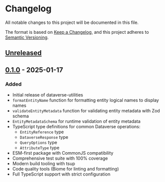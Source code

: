 # Changelog

All notable changes to this project will be documented in this file.

The format is based on [Keep a Changelog](https://keepachangelog.com/en/1.0.0/),
and this project adheres to [Semantic Versioning](https://semver.org/spec/v2.0.0.html).

## [Unreleased]

## [0.1.0] - 2025-01-17

### Added

- Initial release of dataverse-utilities
- `formatEntityName` function for formatting entity logical names to display names
- `validateEntityMetadata` function for validating entity metadata with Zod schema
- `EntityMetadataSchema` for runtime validation of entity metadata
- TypeScript type definitions for common Dataverse operations:
  - `EntityReference` type
  - `DataverseResponse` type
  - `QueryOptions` type
  - `AttributeType` type
- ESM-first package with CommonJS compatibility
- Comprehensive test suite with 100% coverage
- Modern build tooling with tsup
- Code quality tools (Biome for linting and formatting)
- Full TypeScript support with strict configuration

[Unreleased]: https://github.com/username/dataverse-utilities/compare/v0.1.0...HEAD
[0.1.0]: https://github.com/username/dataverse-utilities/releases/tag/v0.1.0